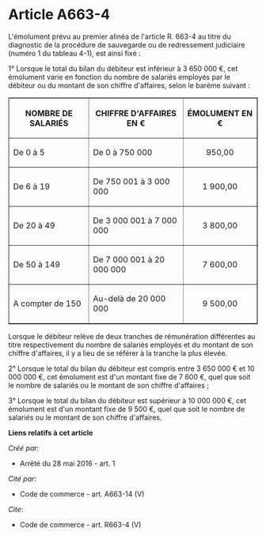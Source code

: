 # Article A663-4

L'émolument prévu au premier alinéa de l'article R. 663-4 au titre du diagnostic de la procédure de sauvegarde ou de
redressement judiciaire (numéro 1 du tableau 4-1), est ainsi fixé : 

1° Lorsque le total du bilan du débiteur est inférieur à 3 650 000 €, cet émolument varie en fonction du nombre de salariés
employés par le débiteur ou du montant de son chiffre d'affaires, selon le barème suivant : 

<table border="1" align="center" width="710">
  <tbody>
    <tr>
      <th>

NOMBRE DE SALARIÉS 

</th>
      <th>

CHIFFRE D'AFFAIRES EN € 

</th>
      <th>

ÉMOLUMENT EN € 

</th>
    </tr>
    <tr>
      <td valign="middle" align="left">

De 0 à 5 

</td>
      <td valign="middle" align="left">

De 0 à 750 000 

</td>
      <td valign="middle" align="center">

950,00 

</td>
    </tr>
    <tr>
      <td align="left" valign="middle">

De 6 à 19 

</td>
      <td valign="middle" align="left">

De 750 001 à 3 000 000 

</td>
      <td valign="middle" align="center">

1 900,00 

</td>
    </tr>
    <tr>
      <td valign="middle" align="left">

De 20 à 49 

</td>
      <td align="left" valign="middle">

De 3 000 001 à 7 000 000 

</td>
      <td align="center" valign="middle">

3 800,00 

</td>
    </tr>
    <tr>
      <td valign="middle" align="left">

De 50 à 149 

</td>
      <td valign="middle" align="left">

De 7 000 001 à 20 000 000 

</td>
      <td valign="middle" align="center">

7 600,00 

</td>
    </tr>
    <tr>
      <td valign="middle" align="left">

A compter de 150 

</td>
      <td align="left" valign="middle">

Au-delà de 20 000 000 

</td>
      <td align="center" valign="middle">

9 500,00 

</td>
    </tr>
  </tbody>
</table>

Lorsque le débiteur relève de deux tranches de rémunération différentes au titre respectivement du nombre de salariés
employés et du montant de son chiffre d'affaires, il y a lieu de se référer à la tranche la plus élevée. 

2° Lorsque le total du bilan du débiteur est compris entre 3 650 000 € et 10 000 000 €, cet émolument est d'un montant fixe
de 7 600 €, quel que soit le nombre de salariés ou le montant de son chiffre d'affaires ; 

3° Lorsque le total du bilan du débiteur est supérieur à 10 000 000 €, cet émolument est d'un montant fixe de 9 500 €, quel
que soit le nombre de salariés ou le montant de son chiffre d'affaires.

**Liens relatifs à cet article**

_Créé par_:

  - Arrêté du 28 mai 2016 - art. 1

_Cité par_:

  - Code de commerce - art. A663-14 (V)

_Cite_:

  - Code de commerce - art. R663-4 (V)

